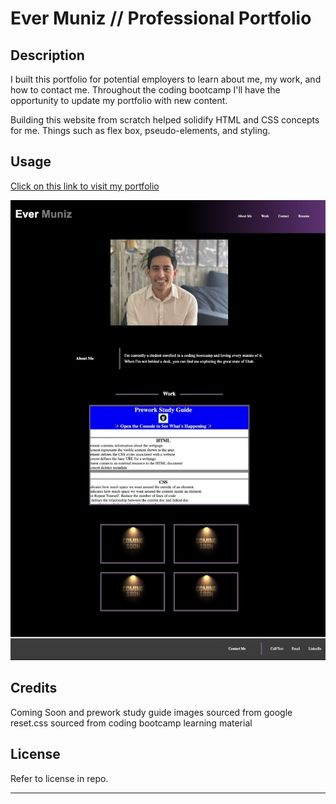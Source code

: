 
# Ever Muniz // Professional Portfolio

## Description

I built this portfolio for potential employers to learn about me, my work, and how to contact me. Throughout the coding bootcamp I'll have the opportunity to update my portfolio with new content. 

Building this website from scratch helped solidify HTML and CSS concepts for me. Things such as flex box, pseudo-elements, and styling. 

## Usage

[Click on this link to visit my portfolio](https://evermuniz.github.io/Ever-Muniz-Portfolio)


![Screenshot](./Assets/images/app-screenshot.jpeg)




## Credits

Coming Soon and prework study guide images sourced from google
reset.css sourced from coding bootcamp learning material

## License

Refer to license in repo.

---